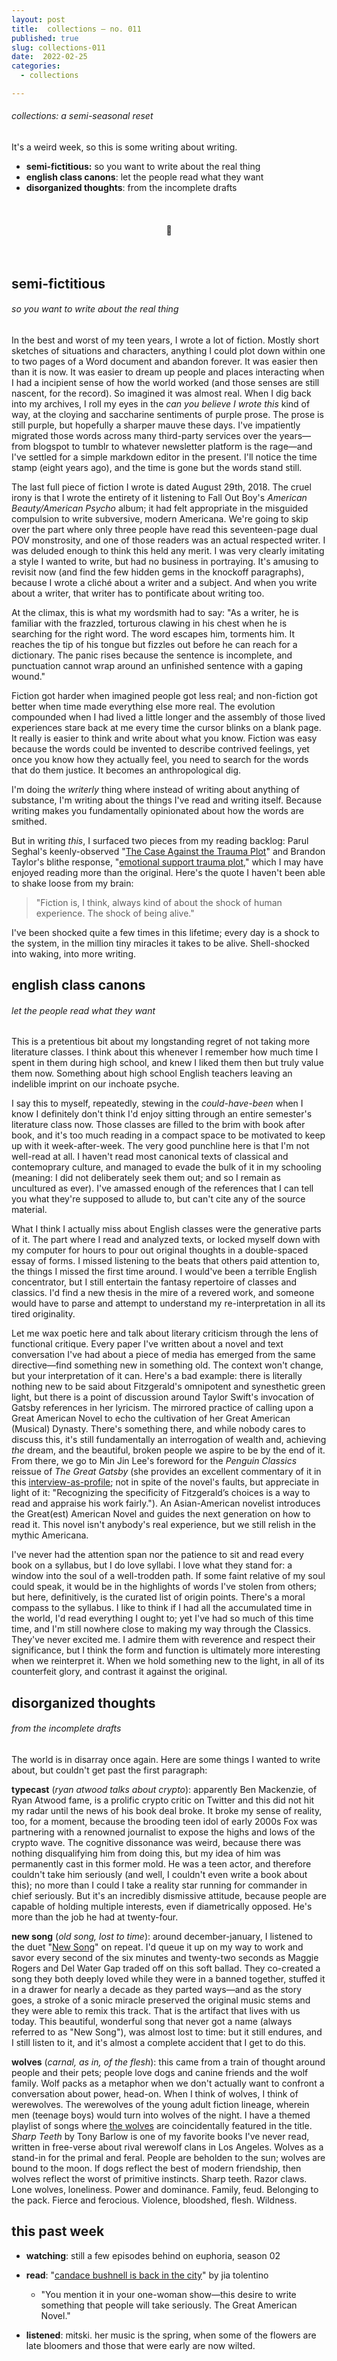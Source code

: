 ```yaml
---
layout: post
title:  collections — no. 011
published: true
slug: collections-011
date:  2022-02-25
categories:
  - collections

---
```


###### collections: a semi-seasonal reset

It's a weird week, so this is some writing about writing.

- **semi-fictitious:** so you want to write about the real thing
- **english class canons**: let the people read what they want
- **disorganized thoughts**: from the incomplete drafts

<br />

<h4 style="text-align:center">💌</h4>

<!--more-->

<br/>

## semi-fictitious

###### so you want to write about the real thing

In the best and worst of my teen years, I wrote a lot of fiction. Mostly short sketches of situations and characters, anything I could plot down within one to two pages of a Word document and abandon forever. It was easier then than it is now. It was easier to dream up people and places interacting when I had a incipient sense of how the world worked (and those senses are still nascent, for the record). So imagined it was almost real. When I dig back into my archives, I roll my eyes in the *can you believe I wrote this* kind of way, at the cloying and saccharine sentiments of purple prose. The prose is still purple, but hopefully a sharper mauve these days. I've impatiently migrated those words across many third-party services over the years—from blogspot to tumblr to whatever newsletter platform is the rage—and I've settled for a simple markdown editor in the present. I'll notice the time stamp (eight years ago), and the time is gone but the words stand still. 

The last full piece of fiction I wrote is dated August 29th, 2018. The cruel irony is that I wrote the entirety of it listening to Fall Out Boy's *American Beauty/American Psycho* album; it had felt appropriate in the misguided compulsion to write subversive, modern Americana. We're going to skip over the part where only three people have read this seventeen-page dual POV monstrosity, and one of those readers was an actual respected writer. I was deluded enough to think this held any merit. I was very clearly imitating a style I wanted to write, but had no business in portraying. It's amusing to revisit now (and find the few hidden gems in the knockoff paragraphs), because I wrote a cliché about a writer and a subject. And when you write about a writer, that writer has to pontificate about writing too. 

At the climax, this is what my wordsmith had to say: "As a writer, he is familiar with the frazzled, torturous clawing in his chest when he is searching for the right word. The word escapes him, torments him. It reaches the tip of his tongue but fizzles out before he can reach for a dictionary. The panic rises because the sentence is incomplete, and punctuation cannot wrap around an unfinished sentence with a gaping wound."

Fiction got harder when imagined people got less real; and non-fiction got better when time made everything else more real. The evolution compounded when I had lived a little longer and the assembly of those lived experiences stare back at me every time the cursor blinks on a blank page. It really is easier to think and write about what you know. Fiction was easy because the words could be invented to describe contrived feelings, yet once you know how they actually feel, you need to search for the words that do them justice. It becomes an anthropological dig.

I'm doing the *writerly* thing where instead of writing about anything of substance, I'm writing about the things I've read and writing itself. Because writing makes you fundamentally opinionated about how the words are smithed. 

But in writing *this*, I surfaced two pieces from my reading backlog: Parul Seghal's keenly-observed "[The Case Against the Trauma Plot](https://www.instapaper.com/read/1471005350/18660659)" and Brandon Taylor's blithe response, "[emotional support trauma plot](https://blgtylr.substack.com/p/emotional-support-trauma-plot)," which I may have enjoyed reading more than the original. Here's the quote I haven't been able to shake loose from my brain:

> "Fiction is, I think, always kind of about the shock of human experience. The shock of being alive."
>

I've been shocked quite a few times in this lifetime; every day is a shock to the system, in the million tiny miracles it takes to be alive. Shell-shocked into waking, into more writing.



## **english class canons**

###### let the people read what they want

This is a pretentious bit about my longstanding regret of not taking more literature classes. I think about this whenever I remember how much time I spent in them during high school, and knew I liked them then but truly value them now. Something about high school English teachers leaving an indelible imprint on our inchoate psyche. 

I say this to myself, repeatedly, stewing in the *could-have-been* when I know I definitely don't think I'd enjoy sitting through an entire semester's literature class now. Those classes are filled to the brim with book after book, and it's too much reading in a compact space to be motivated to keep up with it week-after-week. The very good punchline here is that I'm not well-read at all. I haven't read most canonical texts of classical and contemoprary culture, and managed to evade the bulk of it in my schooling (meaning: I did not deliberately seek them out; and so I remain as uncultured as ever). I've amassed enough of the references that I can tell you what they're supposed to allude to, but can't cite any of the source material. 

What I think I actually miss about English classes were the generative parts of it. The part where I read and analyzed texts, or locked myself down with my computer for hours to pour out original thoughts in a double-spaced essay of forms. I missed listening to the beats that others paid attention to, the things I missed the first time around. I would've been a terrible English concentrator, but I still entertain the fantasy repertoire of classes and classics. I'd find a new thesis in the mire of a revered work, and someone would have to parse and attempt to understand my re-interpretation in all its tired originality. 

Let me wax poetic here and talk about literary criticism through the lens of functional critique. Every paper I've written about a novel and text conversation I've had about a piece of media has emerged from the same directive—find something new in something old. The context won't change, but your interpretation of it can. Here's a bad example: there is literally nothing new to be said about Fitzgerald's omnipotent and synesthetic green light, but there is a point of discussion around Taylor Swift's invocation of Gatsby references in her lyricism. The mirrored practice of calling upon a Great American Novel to echo the cultivation of her Great American (Musical) Dynasty. There's something there, and while nobody cares to discuss this, it's still fundamentally an interrogation of wealth and, achieving *the* dream, and the beautiful, broken people we aspire to be by the end of it. From there, we go to Min Jin Lee's foreword for the *Penguin Classics* reissue of *The Great Gatsby* (she provides an excellent commentary of it in this [interview-as-profile](https://www.newyorker.com/culture/the-new-yorker-interview/what-min-jin-lee-wants-us-to-see); not in spite of the novel's faults, but appreciate in light of it: "Recognizing the specificity of Fitzgerald’s choices is a way to read and appraise his work fairly."). An Asian-American novelist introduces the Great(est) American Novel and guides the next generation on how to read it. This novel isn't anybody's real experience, but we still relish in the mythic Americana. 

I've never had the attention span nor the patience to sit and read every book on a syllabus, but I do love syllabi. I love what they stand for: a window into the soul of a well-trodden path. If some faint relative of my soul could speak, it would be in the highlights of words I've stolen from others; but here, definitively, is the curated list of origin points. There's a moral compass to the syllabus. I like to think if I had all the accumulated time in the world, I'd read everything I ought to; yet I've had so much of this time time, and I'm still nowhere close to making my way through the Classics. They've never excited me. I admire them with reverence and respect their significance, but I think the form and function is ultimately more interesting when we reinterpret it. When we hold something new to the light, in all of its counterfeit glory, and contrast it against the original. 



## disorganized thoughts

###### from the incomplete drafts

The world is in disarray once again. Here are some things I wanted to write about, but couldn't get past the first paragraph: 

**typecast** (*ryan atwood talks about crypto*): apparently Ben Mackenzie, of Ryan Atwood fame, is a prolific crypto critic on Twitter and this did not hit my radar until the news of his book deal broke. It broke my sense of reality, too, for a moment, because the brooding teen idol of early 2000s Fox was partnering with a renowned journalist to expose the highs and lows of the crypto wave. The cognitive dissonance was weird, because there was nothing disqualifying him from doing this, but my idea of him was permanently cast in this former mold. He was a teen actor, and therefore couldn't take him seriously (and well, I couldn't even write a book about this); no more than I could I take a reality star running for commander in chief seriously. But it's an incredibly dismissive attitude, because people are capable of holding multiple interests, even if diametrically opposed. He's more than the job he had at twenty-four.

**new song** (*old song, lost to time*): around december-january, I listened to the duet "[New Song](https://open.spotify.com/track/3PUMPtOSeXSJsBvK43K96b?si=d14e5bff641645c9)" on repeat. I'd queue it up on my way to work and savor every second of the six minutes and twenty-two seconds as Maggie Rogers and Del Water Gap traded off on this soft ballad. They co-created a song they both deeply loved while they were in a banned together, stuffed it in a drawer for nearly a decade as they parted ways—and as the story goes, a stroke of a sonic miracle preserved the original music stems and they were able to remix this track. That is the artifact that lives with us today. This beautiful, wonderful song that never got a name (always referred to as "New Song"), was almost lost to time: but it still endures, and I still listen to it, and it's almost a complete accident that I get to do this. 

**wolves** (*carnal, as in, of the flesh*): this came from a train of thought around people and their pets; people love dogs and canine friends and the wolf family. Wolf packs as a metaphor when we don't actually want to confront a conversation about power, head-on. When I think of wolves, I think of werewolves. The werewolves of the young adult fiction lineage, wherein men (teenage boys) would turn into wolves of the night. I have a themed playlist of songs where [the wolves](https://open.spotify.com/track/3TO6wG55HdfwC8zfOaXAlJ?si=464226784c764f6d) are coincidentally featured in the title. *Sharp Teeth* by Tony Barlow is one of my favorite books I've never read, written in free-verse about rival werewolf clans in Los Angeles. Wolves as a stand-in for the primal and feral. People are beholden to the sun; wolves are bound to the moon. If dogs reflect the best of modern friendship, then wolves reflect the worst of primitive instincts. Sharp teeth. Razor claws. Lone wolves, loneliness. Power and dominance. Family, feud. Belonging to the pack. Fierce and ferocious. Violence, bloodshed, flesh. Wildness.



## this past week

- **watching**: still a few episodes behind on euphoria, season 02
- **read**: "[candace bushnell is back in the city](https://www.newyorker.com/culture/the-new-yorker-interview/candace-bushnell-is-back-in-the-city)" by jia tolentino
  - "You mention it in your one-woman show—this desire to write something that people will take seriously. The Great American Novel."

- **listened**: mitski. her music is the spring, when some of the flowers are late bloomers and those that were early are now wilted.

<br />

